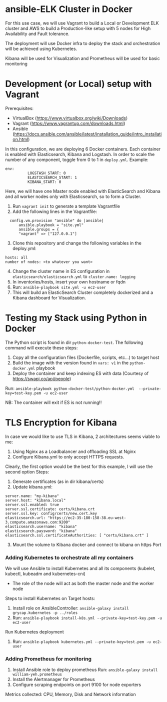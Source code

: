 # ansible-ELK Cluster in Docker
For this use case, we will use Vagrant to build a Local or Development ELK cluster and AWS to build a Production-like setup  with 5 nodes for High Availability and Fault tolerance.

The deployment will use Docker infra to deploy the stack and orchestration will be achieved using Kubernetes.

Kibana will be used for Visualization and Prometheus will be used for basic monitoring 


# Development (or Local) setup with Vagrant
Prerequisites:
- VirtualBox (https://www.virtualbox.org/wiki/Downloads)
- Vagrant (https://www.vagrantup.com/downloads.html)
- Ansible (https://docs.ansible.com/ansible/latest/installation_guide/intro_installation.html)

In this configuration, we are deploying 6 Docker containers. Each container is enabled with Elasticsearch, Kibana and Logstash.
In order to scale the number of any component, toggle from 0 to 1 in `deploy.yml`. Example:
```
env:
          LOGSTASH_START: 0
          ELASTICSEARCH_START: 1
          KIBANA_START: 0
```

Here, we will have one Master node enabled with ElasticSearch and Kibana and all worker nodes only with Elasticsearch, so to form a Cluster.

1. Run ```vagrant init``` to generate a template Vagrantfile
2. Add the following lines in the Vagrantfile:
``` config.vm.box = "centos/7" 
  config.vm.provision "ansible" do |ansible|
      ansible.playbook = "site.yml"
      ansible.groups = {
      "vagrant" => ["127.0.0.1"]
```
3. Clone this repository and change the following variables in the deploy.yml:
```
hosts: all
number of nodes: <to whatever you want>

```
4. Change the cluster name in ES configuration in `elasticsearch/elasticsearch.yml` to `cluster.name: logging`
5. In inventories/hosts, insert your own hostname or fqdn
6. Run: `ansible-playbook site.yml -u ec2-user`
7. This will build an ElasticSearch Cluster completely dockerized and a Kibana dashboard for Visualization.


# Testing my Stack using Python in Docker

The Python script is found in dir `python-docker-test`. 
The following command will execute these steps:
1. Copy all the configuration files (Dockerfile, scripts, etc...) to target host
2. Build the image with the version found in `vars: v1` in the `python-docker.yml` playbook
3. Deploy the container and keep indexing ES with data (Courtesy of https://swapi.co/api/people)

Run: `ansible-playbook python-docker-test/python-docker.yml  --private-key=test-key.pem -u ec2-user`

NB: The container will exit if ES is not running!!


# TLS Encryption for Kibana
In case we would like to use TLS in Kibana, 2 architectures seems viable to me: 
1. Using Nginx as a Loadbalancer and offloading SSL at Nginx
2. Configure Kibana.yml to only accept HTTPS requests. 

Clearly, the first option would be the best for this example, I will use the second option
Steps:
1. Generate certificates (as in dir kibana/certs)
2. Update kibana.yml:
```buildoutcfg
server.name: "my-kibana"
server.host: "kibana.local"
server.ssl.enabled: true
server.ssl.certificate: certs/kibana.crt
server.ssl.key: config/certs/new.cert.key
elasticsearch.url: "https://ec2-35-180-158-38.eu-west-3.compute.amazonaws.com:9200"
elasticsearch.username: "kibana"
elasticsearch.password: "kibana"
elasticsearch.ssl.certificateAuthorities: [ "certs/kibana.crt" ]
```
3. Mount the volume to Kibana docker and connect to kibana on https Port


### Adding Kubernetes to orchestrate all my containers
We will use Ansible to install Kubernetes and all its components (kubelet, kubectl, kubeadm and kubernetes-cni) 
- The role of the node will act as both the master node and the worker node 

Steps to install Kubernetes on Target hosts:
1. Install role on AnsibleController: `ansible-galaxy install grycap.kubernetes -p ../roles`
2. Run: `ansible-playbook install-k8s.yml --private-key=test-key.pem -u ec2-user`

Run Kubernetes deployment
1. Run: `ansible-playbook kubernetes.yml --private-key=test.pem -u ec2-user`


### Adding Prometheus for monitoring
1. Install Ansible role to deploy prometheus
Run: `ansible-galaxy install william-yeh.prometheus`
2. Install the Alertmanager for Prometheus
3. Configure scraping endpoints on port 9100 for node exporters

Metrics collected: CPU, Memory, Disk and Network information
